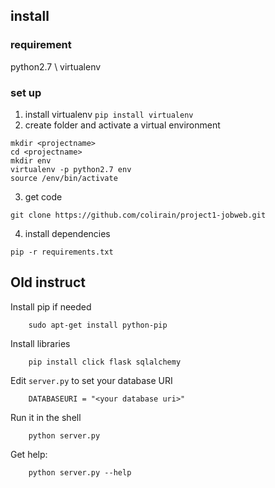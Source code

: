 
## install
### requirement
python2.7 \\
virtualenv
### set up
1. install virtualenv 
```pip install virtualenv```
2. create folder and activate a virtual environment
```
mkdir <projectname>
cd <projectname>
mkdir env 
virtualenv -p python2.7 env 
source /env/bin/activate
```
3. get code
```
git clone https://github.com/colirain/project1-jobweb.git
```
4. install dependencies
```
pip -r requirements.txt
```

## Old instruct
Install pip if needed

        sudo apt-get install python-pip

Install libraries

        pip install click flask sqlalchemy


Edit `server.py` to set your database URI

        DATABASEURI = "<your database uri>"


Run it in the shell


        python server.py

Get help:

        python server.py --help

      
